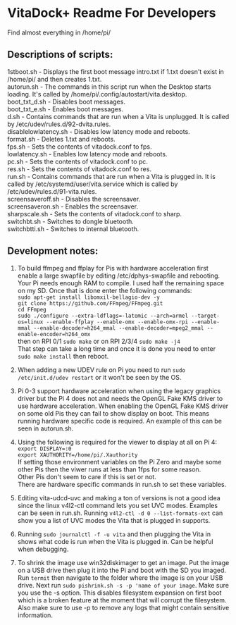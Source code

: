 # VitaDock+ Readme For Developers
Find almost everything in /home/pi/  

## Descriptions of scripts:
1stboot.sh - Displays the first boot message intro.txt if 1.txt doesn't exist in /home/pi/ and then creates 1.txt.  
autorun.sh - The commands in this script run when the Desktop starts loading. It's called by /home/pi/.config/autostart/vita.desktop.  
boot_txt_d.sh - Disables boot messages.  
boot_txt_e.sh - Enables boot messages.  
d.sh - Contains commands that are run when a Vita is unplugged. It is called by /etc/udev/rules.d/92-dvita.rules.  
disablelowlatency.sh - Disables low latency mode and reboots.  
format.sh - Deletes 1.txt and reboots.  
fps.sh - Sets the contents of vitadock.conf to fps.  
lowlatency.sh - Enables low latency mode and reboots.  
pc.sh - Sets the contents of vitadock.conf to pc.  
res.sh - Sets the contents of vitadock.conf to res.  
run.sh - Contains commands that are run when a Vita is plugged in. It is called by /etc/systemd/user/vita.service which is called by /etc/udev/rules.d/91-vita.rules.  
screensaveroff.sh - Disables the screensaver.  
screensaveron.sh - Enables the screensaver.  
sharpscale.sh - Sets the contents of vitadock.conf to sharp.  
switchbt.sh - Switches to dongle bluetooth.  
switchbtti.sh - Switches to internal bluetooth.  

## Development notes:  
1. To build ffmpeg and ffplay for Pis with hardware acceleration first enable a large swapfile by editing /etc/dphys-swapfile and rebooting. Your Pi needs enough RAM to compile. I used half the remaining space on my SD.
Once that is done enter the following commands:  
`sudo apt-get install libomxil-bellagio-dev -y`  
`git clone https://github.com/FFmpeg/FFmpeg.git`  
`cd FFmpeg`  
`sudo ./configure --extra-ldflags=-latomic --arch=armel --target-os=linux --enable-ffplay --enable-omx --enable-omx-rpi --enable-mmal --enable-decoder=h264_mmal --enable-decoder=mpeg2_mmal --enable-encoder=h264_omx`  
then on RPI 0/1 `sudo make` or on RPI 2/3/4 `sudo make -j4`  
That step can take a long time and once it is done you need to enter `sudo make install` then reboot.  

2. When adding a new UDEV rule on Pi you need to run `sudo /etc/init.d/udev restart` or it won't be seen by the OS.

3. Pi 0-3 support hardware acceleration when using the legacy graphics driver but the Pi 4 does not and needs the OpenGL Fake KMS driver to use hardware acceleration. When enabling the OpenGL Fake KMS driver on some old Pis they can fail to show display on boot. This means running hardware specific code is required. An example of this can be seen in autorun.sh.

4. Using the following is required for the viewer to display at all on Pi 4:  
`export DISPLAY=:0`  
`export XAUTHORITY=/home/pi/.Xauthority`  
If setting those environment variables on the Pi Zero and maybe some other Pis then the viwer runs at less than 1fps for some reason.  
Other Pis don't seem to care if this is set or not.  
There are hardware specific commands in run.sh to set these variables.  

5. Editing vita-udcd-uvc and making a ton of versions is not a good idea since the linux v4l2-ctl command lets you set UVC modes. Examples can be seen in run.sh.
Running `v4l2-ctl -d 0 --list-formats-ext` can show you a list of UVC modes the Vita that is plugged in supports.

6. Running `sudo journalctl -f -u vita` and then plugging the Vita in shows what code is run when the Vita is plugged in. Can be helpful when debugging.

7. To shrink the image use win32diskimager to get an image. Put the image on a USB drive then plug it into the Pi and boot with the SD you imaged. Run `termit` then navigate to the folder where the image is on your USB drive. Next run `sudo pishrink.sh -s -p 'name of your image`. Make sure you use the -s option. This disables filesystem expansion on first boot which is a broken feature at the moment that will corrupt the filesystem. Also make sure to use -p to remove any logs that might contain sensitive information.

